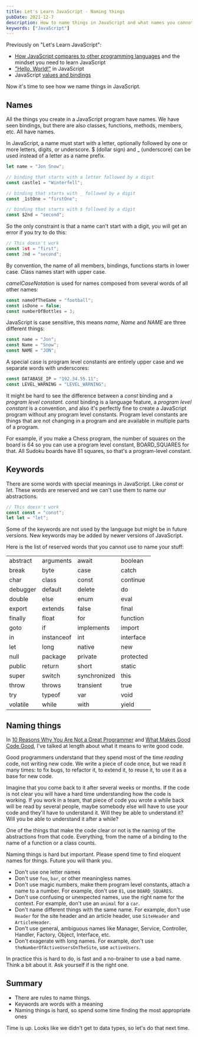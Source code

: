 ```yaml
---
title: Let's Learn JavaScript - Naming things
pubDate: 2021-12-7
description: How to name things in JavaScript and what names you cannot use
keywords: ["JavaScript"]
---
```


Previously on "Let's Learn JavaScript":

- [How JavaScript compares to other programming languages](/javascript-part-one) and the mindset you need to learn JavaScript
- ["Hello, World!"](/javascript-part-two) in JavaScript
- JavaScript [values and bindings](/javascript-part-three)

Now it's time to see how we name things in JavaScript.

## Names

All the things you create in a JavaScript program have names.
We have seen bindings, but there are also classes, functions, methods, members, etc. All have names.

In JavaScript, a name must start with a letter, optionally followed by one or more letters, digits, or underscore.
$ (dollar sign) and \_ (underscore) can be used instead of a letter as a name prefix.

```js
let name = "Jon Snow";

// binding that starts with a letter followed by a digit
const castle1 = "Winterfell";

// binding that starts with _ followed by a digit
const _1stOne = "firstOne";

// binding that starts with $ followed by a digit
const $2nd = "second";
```

So the only constraint is that a name can't start with a digit, you will get an error if you try to do this:

```js
// This doesn't work
const 1st = "first";
const 2nd = "second";
```

By convention, the name of all members, bindings, functions starts in lower case.
Class names start with upper case.

_camelCaseNotation_ is used for names composed from several words of all other names:

```js
const nameOfTheGame = "football";
const isDone = false;
const numberOfBottles = 3;
```

JavaScript is case sensitive, this means _name_, _Name_ and _NAME_ are three different things:

```js
const name = "Jon";
const Name = "Snow";
const NAME = "JON";
```

A special case is program level constants are entirely upper case and we separate words with underscores:

```js
const DATABASE_IP = "192.34.55.11";
const LEVEL_WARNING = "LEVEL_WARNING";
```

It might be hard to see the difference between a _const_ binding and a _program level constant._
_const_ binding is a language feature, a _program level constant_ is a convention, and also it's perfectly fine to create a
JavaScript program without any program level constants. Program level constants are things that are not changing in a program and
are available in multiple parts of a program.

For example, if you make a Chess program, the number of squares on the board is 64 so you can use a program level constant, BOARD_SQUARES for that.
All Sudoku boards have 81 squares, so that's a program-level constant.

## Keywords

There are some words with special meanings in JavaScript. Like _const_ or _let_. These words are reserved and we can't use them
to name our abstractions.

```js
// This doesn't work
const const = "const";
let let = "let";
```

Some of the keywords are not used by the language but might be in future versions. New keywords may be added by newer versions of JavaScript.

Here is the list of reserved words that you cannot use to name your stuff:

|          |            |              |           |
| -------- | ---------- | ------------ | --------- |
| abstract | arguments  | await        | boolean   |
| break    | byte       | case         | catch     |
| char     | class      | const        | continue  |
| debugger | default    | delete       | do        |
| double   | else       | enum         | eval      |
| export   | extends    | false        | final     |
| finally  | float      | for          | function  |
| goto     | if         | implements   | import    |
| in       | instanceof | int          | interface |
| let      | long       | native       | new       |
| null     | package    | private      | protected |
| public   | return     | short        | static    |
| super    | switch     | synchronized | this      |
| throw    | throws     | transient    | true      |
| try      | typeof     | var          | void      |
| volatile | while      | with         | yield     |

## Naming things

In [10 Reasons Why You Are Not a Great Programmer](/10-reasons-why-you-are-not-a-great-programmer/) and [What Makes Good Code Good](/what-makes-good-code-good/),
I've talked at length about what it means to write good code.

Good programmers understand that they spend most of the time _reading_ code, not writing new code.
We write a piece of code once, but we read it many times: to fix bugs, to refactor it, to extend it, to reuse it, to use it as a base for new code.

Imagine that you come back to it after several weeks or months. If the code is not clear you will have a hard time understanding
how the code is working. If you work in a team, that piece of code you wrote a while back will be read by several people, maybe somebody else will have
to use your code and they'll have to understand it. Will they be able to understand it? Will you be able to understand it after a while?

One of the things that make the code clear or not is the naming of the abstractions from that code.
Everything, from the name of a binding to the name of a function or a class counts.

Naming things is hard but important. Please spend time to find eloquent names for things. Future you will thank you.

- Don't use one letter names
- Don't use `foo`, `bar`, or other meaningless names
- Don't use magic numbers, make them program level constants, attach a name to a number. For example, don't use `81`, use `BOARD_SQUARES`.
- Don't use confusing or unexpected names, use the right name for the context. For example, don't use an `animal` for a `car`.
- Don't name different things with the same name. For example, don't use `Header` for the site header and an article header, use `SiteHeader` and `ArticleHeader`.
- Don't use general, ambiguous names like Manager, Service, Controller, Handler, Factory, Object, Interface, etc.
- Don't exagerate with long names. For example, don't use `theNumberOfActiveUsersOnTheSite`, use `activeUsers`.

In practice this is hard to do, is fast and a no-brainer to use a bad name. Think a bit about it. Ask yourself if is the right one.

## Summary

- There are rules to name things.
- Keywords are words with a meaning
- Naming things is hard, so spend some time finding the most appropriate ones

Time is up. Looks like we didn't get to data types, so let's do that next time.
